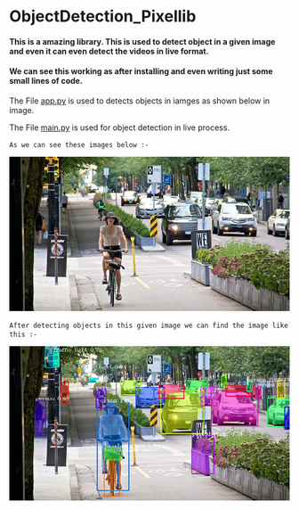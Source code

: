 # ObjectDetection_Pixellib

#### This is a amazing library. This is used to detect object in a given image and even it can even detect the videos in live format.
#### We can see this working as after installing and even writing just some small lines of code.
 The File <a href="https://github.com/RishavMishraRM/ObjectDetection_Pixellib/blob/main/app.py">app.py</a> is used to detects objects in iamges as shown below in image.

 The File <a href="https://github.com/RishavMishraRM/ObjectDetection_Pixellib/blob/main/main.py">main.py</a> is used for object detection in live process.


~~~
As we can see these images below :- 
~~~
<img src = "https://github.com/RishavMishraRM/ObjectDetection_Pixellib/blob/main/cycle.jpg" >


~~~
After detecting objects in this given image we can find the image like this :-
~~~


<img src = "https://github.com/RishavMishraRM/ObjectDetection_Pixellib/blob/main/output.jpg" >
